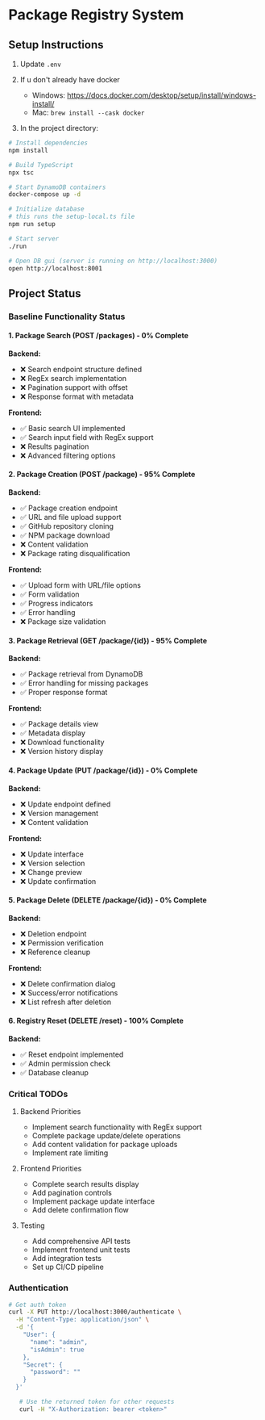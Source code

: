 # Package Registry System

## Setup Instructions

1. Update `.env` 

2. If u don't already have docker
   - Windows: https://docs.docker.com/desktop/setup/install/windows-install/
   - Mac: `brew install --cask docker` 

3. In the project directory:
```bash
# Install dependencies
npm install

# Build TypeScript
npx tsc

# Start DynamoDB containers
docker-compose up -d

# Initialize database
# this runs the setup-local.ts file 
npm run setup

# Start server
./run

# Open DB gui (server is running on http://localhost:3000)
open http://localhost:8001
```

## Project Status

### Baseline Functionality Status

#### 1. Package Search (POST /packages) - 0% Complete
**Backend:**
- ❌ Search endpoint structure defined
- ❌ RegEx search implementation
- ❌ Pagination support with offset
- ❌ Response format with metadata

**Frontend:**
- ✅ Basic search UI implemented
- ✅ Search input field with RegEx support
- ❌ Results pagination
- ❌ Advanced filtering options

#### 2. Package Creation (POST /package) - 95% Complete
**Backend:**
- ✅ Package creation endpoint
- ✅ URL and file upload support
- ✅ GitHub repository cloning
- ✅ NPM package download
- ❌ Content validation
- ❌ Package rating disqualification

**Frontend:**
- ✅ Upload form with URL/file options
- ✅ Form validation
- ✅ Progress indicators
- ✅ Error handling
- ❌ Package size validation

#### 3. Package Retrieval (GET /package/{id}) - 95% Complete
**Backend:**
- ✅ Package retrieval from DynamoDB
- ✅ Error handling for missing packages
- ✅ Proper response format

**Frontend:**
- ✅ Package details view
- ✅ Metadata display
- ❌ Download functionality
- ❌ Version history display

#### 4. Package Update (PUT /package/{id}) - 0% Complete
**Backend:**
- ❌ Update endpoint defined
- ❌ Version management
- ❌ Content validation

**Frontend:**
- ❌ Update interface
- ❌ Version selection
- ❌ Change preview
- ❌ Update confirmation

#### 5. Package Delete (DELETE /package/{id}) - 0% Complete
**Backend:**
- ❌ Deletion endpoint
- ❌ Permission verification
- ❌ Reference cleanup

**Frontend:**
- ❌ Delete confirmation dialog
- ❌ Success/error notifications
- ❌ List refresh after deletion

#### 6. Registry Reset (DELETE /reset) - 100% Complete
**Backend:**
- ✅ Reset endpoint implemented
- ✅ Admin permission check
- ✅ Database cleanup

### Critical TODOs

1. Backend Priorities
   - Implement search functionality with RegEx support
   - Complete package update/delete operations
   - Add content validation for package uploads
   - Implement rate limiting

2. Frontend Priorities
   - Complete search results display
   - Add pagination controls
   - Implement package update interface
   - Add delete confirmation flow

3. Testing
   - Add comprehensive API tests
   - Implement frontend unit tests
   - Add integration tests
   - Set up CI/CD pipeline

### Authentication
```bash
# Get auth token
curl -X PUT http://localhost:3000/authenticate \
  -H "Content-Type: application/json" \
  -d '{
    "User": {
      "name": "admin",
      "isAdmin": true
    },
    "Secret": {
      "password": ""
    }
  }'
```
```bash
   # Use the returned token for other requests
   curl -H "X-Authorization: bearer <token>" 
